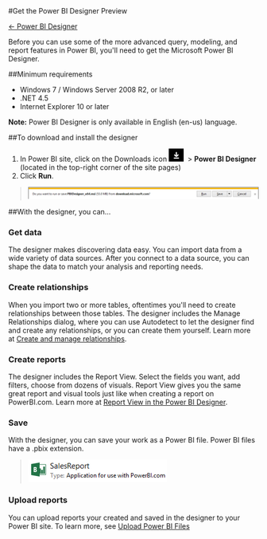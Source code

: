 <properties pageTitle="Get the Power BI Designer Preview" description="Get the Power BI Designer Preview" services="powerbi" documentationCenter="" authors="v-anpasi" manager="mblythe" editor=""/>
<tags ms.service="powerbi" ms.devlang="NA" ms.topic="article" ms.tgt_pltfrm="NA" ms.workload="powerbi" ms.date="06/16/2015" ms.author="v-anpasi"/>
#Get the Power BI Designer Preview

[← Power BI Designer](https://support.powerbi.com/knowledgebase/topics/68530-power-bi-designer)

Before you can use some of the more advanced query, modeling, and report features in Power BI, you'll need to get the Microsoft Power BI Designer.

##Minimum requirements

-   Windows 7 / Windows Server 2008 R2, or later
-   .NET 4.5
-   Internet Explorer 10 or later

**Note:** Power BI Designer is only available in English (en-us) language. 

##To download and install the designer

1.  In Power BI site, click on the Downloads icon ![](media/powerbi-designer-get-the-designer/download2.png)  \> **Power BI Designer** (located in the top-right corner of the site pages)
2.  Click **Run**.


> ![](media/powerbi-designer-get-the-designer/download.png)

##With the designer, you can...

### Get data

The designer makes discovering data easy. You can import data from a wide variety of data sources. After you connect to a data source, you can shape the data to match your analysis and reporting needs.

### Create relationships

When you import two or more tables, oftentimes you'll need to create relationships between those tables. The designer includes the Manage Relationships dialog, where you can use Autodetect to let the designer find and create any relationships, or you can create them yourself. Learn more at [Create and manage relationships](http://support.powerbi.com/knowledgebase/articles/464155-create-and-manage-relationships).

### Create reports

The designer includes the Report View. Select the fields you want, add filters, choose from dozens of visuals. Report View gives you the same great report and visual tools just like when creating a report on PowerBI.com. Learn more at [Report View in the Power BI Designer](http://support.powerbi.com/knowledgebase/articles/461283-report-view-in-the-power-bi-designer).

### Save

With the designer, you can save your work as a Power BI file. Power BI files have a .pbix extension.

> ![](media/powerbi-designer-get-the-designer/PBIDesignerSavedFile.png)

### Upload reports

You can upload reports your created and saved in the designer to your Power BI site. To learn more, see [Upload Power BI Files](http://support.powerbi.com/knowledgebase/articles/461278-upload-power-bi-designer-reports)
